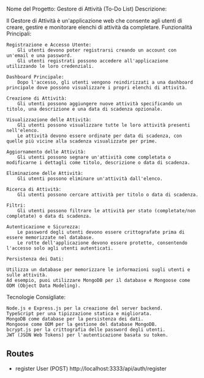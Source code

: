 Nome del Progetto: Gestore di Attività (To-Do List)
Descrizione:

Il Gestore di Attività è un'applicazione web che consente agli utenti di creare, gestire e monitorare elenchi di attività da completare.
Funzionalità Principali:

    Registrazione e Accesso Utente:
        Gli utenti devono poter registrarsi creando un account con un'email e una password.
        Gli utenti registrati possono accedere all'applicazione utilizzando le loro credenziali.

    Dashboard Principale:
        Dopo l'accesso, gli utenti vengono reindirizzati a una dashboard principale dove possono visualizzare i propri elenchi di attività.

    Creazione di Attività:
        Gli utenti possono aggiungere nuove attività specificando un titolo, una descrizione e una data di scadenza opzionale.

    Visualizzazione delle Attività:
        Gli utenti possono visualizzare tutte le loro attività presenti nell'elenco.
        Le attività devono essere ordinate per data di scadenza, con quelle più vicine alla scadenza visualizzate per prime.

    Aggiornamento delle Attività:
        Gli utenti possono segnare un'attività come completata o modificarne i dettagli come titolo, descrizione o data di scadenza.

    Eliminazione delle Attività:
        Gli utenti possono eliminare un'attività dall'elenco.

    Ricerca di Attività:
        Gli utenti possono cercare attività per titolo o data di scadenza.

    Filtri:
        Gli utenti possono filtrare le attività per stato (completate/non completate) o data di scadenza.

    Autenticazione e Sicurezza:
        Le password degli utenti devono essere crittografate prima di essere memorizzate nel database.
        Le rotte dell'applicazione devono essere protette, consentendo l'accesso solo agli utenti autenticati.

    Persistenza dei Dati:

    Utilizza un database per memorizzare le informazioni sugli utenti e sulle attività.
    Ad esempio, puoi utilizzare MongoDB per il database e Mongoose come ODM (Object Data Modeling).

Tecnologie Consigliate:

    Node.js e Express.js per la creazione del server backend.
    TypeScript per una tipizzazione statica e migliorata.
    MongoDB come database per la persistenza dei dati.
    Mongoose come ODM per la gestione del database MongoDB.
    bcrypt.js per la crittografia delle password degli utenti.
    JWT (JSON Web Tokens) per l'autenticazione basata su token.


## Routes
- register User (POST)
    http://localhost:3333/api/auth/register
